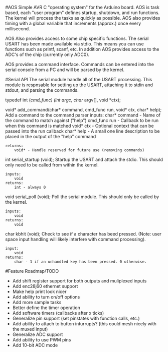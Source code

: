 #AOS
Simple AVR C "operating system" for the Arduino board. AOS is task based, each "user program"
defines startup, shutdown, and run functions. The kernel will process the tasks as quickly as
possible. AOS also provides timing with a global variable that increments (approx.) once every
millisecond.

AOS Also provides access to some chip specific functions. The serial USART has been made available
via stdio. This means you can use functions such as printf, scanf, etc. In addition AOS provides
access to the ADC's of the chip (currently only ADC0).

AOS provides a command interface. Commands can be entered into the serial console from a PC and
will be parsed by the kernel.

#Serial API
The serial module handle all of the USART processing. This module is respnsable for setting up
the USART, attaching it to stdin and stdout, and parsing the commands.

typedef int (*cmd_func) (int argc, char* argv[], void *ctx);

void* add_command(char* command, cmd_func run, void* ctx, char* help);
	Add a command to the command parser
	inputs:
		char* command - Name of the command to match against ("help")
		cmd_func run - Callback to be run when this command is matched
		void* ctx - Optional context that can be passed into the run callback
		char* help - A small one line description to be placed in the output of the "help" command

	returns:
		void* - Handle reserved for future use (removing commands)

int serial_startup (void);
	Startup the USART and attach the stdio. This should only need to be called from within the kernel.
	
	inputs:
		void
	returns:
		int - always 0

void serial_poll (void);
	Poll the serial module. This should only be called by the kernel.

	inputs:
		void
	returns:
		void

char kbhit (void);
	Check to see if a character has beed pressed. (Note: user space input handling will likely 
	interfere with command processing).
	
	input:
		void
	returns: 
		char - 1 if an unhandled key has been pressed. 0 otherwise.

	

#Feature Roadmap/TODO
- Add shift register support for both outputs and muliplexed inputs
- Add enc28j60 ethernet support
- Make help print look nicer
- Add ability to turn on/off options
- Add more sample tasks
- Better define the timer operation
- Add software timers (callbacks after x ticks)
- Generalize pin support (set pinstates with function calls, etc.)
- Add ability to attach to button inturrupts? (this could mesh nicely with the muxed input)
- Generalize ADC support
- Add ability to use PWM pins
- Add 10-bit ADC mode